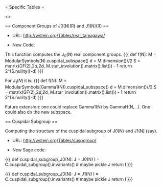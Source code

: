 = Specific Tables =

<<TableOfContents>>

== Component Groups of J0(N)(R) and J1(N)(R) ==

 * URL: http://wstein.org/Tables/real_tamagawa/

 * New Code:

This function computes the $J_0(N)$ real component groups. 
{{{
def f(N):
    M = ModularSymbols(N).cuspidal_subspace()
    d = M.dimension()//2
    S = matrix(GF(2),2*d,2*d, M.star_involution().matrix().list()) - 1
    return 2^(S.nullity()-d)
}}}

For $J_1(N)$ it is:
{{{
def f(N):
    M = ModularSymbols(Gamma1(N)).cuspidal_subspace()
    d = M.dimension()//2
    S = matrix(GF(2),2*d,2*d, M.star_involution().matrix().list()) - 1
    return 2^(S.nullity()-d)
}}}

Future extension: one could replace Gamma1(N) by GammaH(N,...).  One could also do the new subspace.

== Cuspidal Subgroup ==

Computing the structure of the cuspidal subgroup of J0(N) and J1(N) (say). 

 * URL: http://wstein.org/Tables/cuspgroup/

 * New Sage code:

{{{
def cuspidal_subgroup_J0(N):
    J = J0(N)
    I = C.cuspidal_subgroup().invariants()
    # maybe pickle J
    return I
}}}

{{{
def cuspidal_subgroup_J0(N):
    J = J1(N)
    I = C.cuspidal_subgroup().invariants()
    # maybe pickle J
    return I
}}}
